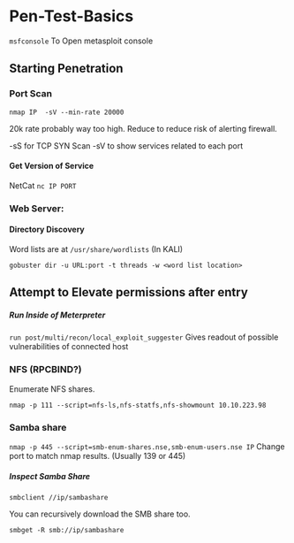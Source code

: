 # Pen-Test-Basics
 
```msfconsole```
To Open metasploit console

## Starting Penetration

### Port Scan

```nmap IP  -sV --min-rate 20000```

20k rate probably way too high. Reduce to reduce risk of alerting firewall.

-sS for TCP SYN Scan
-sV to show services related to each port


#### Get Version of Service

NetCat
```nc IP PORT```


### Web Server:

#### Directory Discovery

Word lists are at `/usr/share/wordlists` (In KALI)

```gobuster dir -u URL:port -t threads -w <word list location>```


## Attempt to Elevate permissions after entry

##### Run Inside of Meterpreter

```run post/multi/recon/local_exploit_suggester```
Gives readout of possible vulnerabilities of connected host

### NFS (RPCBIND?)

Enumerate NFS shares.

```nmap -p 111 --script=nfs-ls,nfs-statfs,nfs-showmount 10.10.223.98```



### Samba share

```nmap -p 445 --script=smb-enum-shares.nse,smb-enum-users.nse IP```
Change port to match nmap results. (Usually 139 or 445)


##### Inspect Samba Share

```smbclient //ip/sambashare```


You can recursively download the SMB share too.

```smbget -R smb://ip/sambashare```
